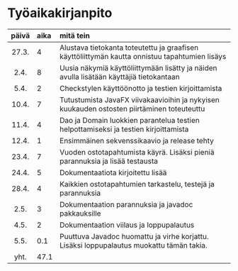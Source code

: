 # Työaikakirjanpito

| päivä | aika | mitä tein  |
| :----:|:-----| :----------|
| 27.3. | 4    | Alustava tietokanta toteutettu ja graafisen käyttöliittymän kautta onnistuu tapahtumien lisäys  |
| 2.4.  | 8    | Uusia näkymiä käyttöliittymään lisätty ja näiden avulla lisätään käyttäjiä tietokantaan         |
| 5.4.  | 2    | Checkstylen käyttöönotto ja testien kirjoittamista                                              |
| 10.4. | 7    | Tutustumista JavaFX viivakaavioihin ja nykyisen kuukauden ostosten piirtäminen toteuteuttu      |
| 11.4. | 4    | Dao ja Domain luokkien parantelua testien helpottamiseksi ja testien kirjoittamista             |
| 12.4. | 1    | Ensimmäinen sekvenssikaavio ja release tehty                                                    |
| 23.4. | 7    | Vuoden ostotapahtumista käyrä. Lisäksi pieniä parannuksia ja lisää testausta                    |
| 24.4. | 5    | Dokumentaatiota kirjoitettu lisää                                                               |
| 28.4. | 4    | Kaikkien ostotapahtumien tarkastelu, testejä ja parannuksia                                     |
| 2.5.  | 3    | Dokumentaation parannuksia ja javadoc pakkauksille                                              |
| 4.5.  | 2    | Dokumentaation viilaus ja loppupalautus                                                         |
| 5.5.  | 0.1  | Puuttuva Javadoc huomattu ja virhe korjattu. Lisäksi loppupalautus muokattu tämän takia.        |
| yht.  | 47.1   |                                                                                                 |
